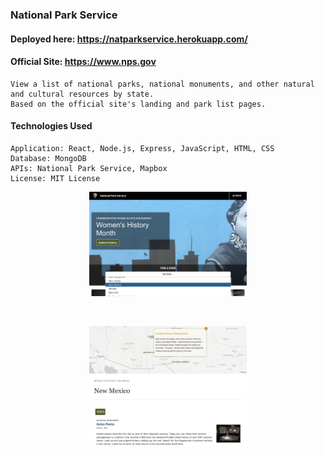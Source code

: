 ### National Park Service

#### Deployed here: https://natparkservice.herokuapp.com/

#### Official Site: https://www.nps.gov

```
View a list of national parks, national monuments, and other natural and cultural resources by state.
Based on the official site's landing and park list pages.
```

#### Technologies Used

```
Application: React, Node.js, Express, JavaScript, HTML, CSS
Database: MongoDB
APIs: National Park Service, Mapbox
License: MIT License
```

<p align="center">
    <img src="readmeImages/parkSearch.png" width="50%"/>
</p>
<br>
<p align="center">
    <img src="readmeImages/result.png" width="50%"/>
</p>
